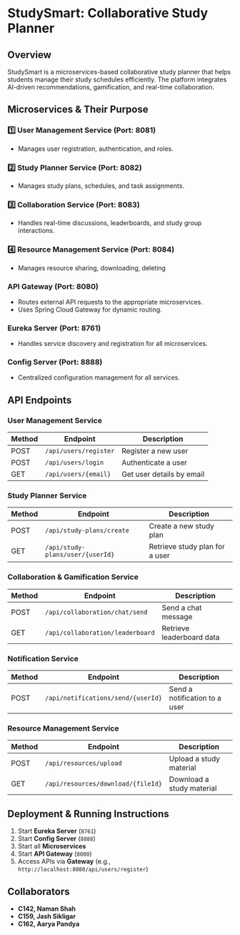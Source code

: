 # StudySmart: Collaborative Study Planner

## Overview
StudySmart is a microservices-based collaborative study planner that helps students manage their study schedules efficiently. The platform integrates AI-driven recommendations, gamification, and real-time collaboration.

## Microservices & Their Purpose

### 1️⃣ User Management Service (Port: 8081)
- Manages user registration, authentication, and roles.

### 2️⃣ Study Planner Service (Port: 8082)
- Manages study plans, schedules, and task assignments.

### 3️⃣ Collaboration Service (Port: 8083)
- Handles real-time discussions, leaderboards, and study group interactions.

### 4️⃣ Resource Management Service (Port: 8084)
- Manages resource sharing, downloading, deleting

### API Gateway (Port: 8080)
- Routes external API requests to the appropriate microservices.
- Uses Spring Cloud Gateway for dynamic routing.

### Eureka Server (Port: 8761)
- Handles service discovery and registration for all microservices.

### Config Server (Port: 8888)
- Centralized configuration management for all services.

## API Endpoints

### User Management Service
| Method | Endpoint | Description |
|--------|---------|-------------|
| POST | `/api/users/register` | Register a new user |
| POST | `/api/users/login` | Authenticate a user |
| GET | `/api/users/{email}` | Get user details by email |

### Study Planner Service
| Method | Endpoint | Description |
|--------|---------|-------------|
| POST | `/api/study-plans/create` | Create a new study plan |
| GET | `/api/study-plans/user/{userId}` | Retrieve study plan for a user |

### Collaboration & Gamification Service
| Method | Endpoint | Description |
|--------|---------|-------------|
| POST | `/api/collaboration/chat/send` | Send a chat message |
| GET | `/api/collaboration/leaderboard` | Retrieve leaderboard data |

### Notification Service
| Method | Endpoint | Description |
|--------|---------|-------------|
| POST | `/api/notifications/send/{userId}` | Send a notification to a user |

### Resource Management Service
| Method | Endpoint | Description |
|--------|---------|-------------|
| POST | `/api/resources/upload` | Upload a study material |
| GET | `/api/resources/download/{fileId}` | Download a study material |

## Deployment & Running Instructions
1. Start **Eureka Server** (`8761`)
2. Start **Config Server** (`8888`)
3. Start all **Microservices**
4. Start **API Gateway** (`8080`)
5. Access APIs via **Gateway** (e.g., `http://localhost:8080/api/users/register`)

## Collaborators
- **C142, Naman Shah**  
- **C159, Jash Sikligar**  
- **C162, Aarya Pandya**  
